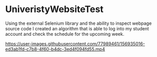 # UniveristyWebsiteTest

Using the external Selenium library and the ability to inspect webpage source code I created an algorithm that is able to log into my student account and check the schedule for the upcoming week.

https://user-images.githubusercontent.com/77989461/156935016-ed3ab1fd-c7b8-4f60-b4dc-3ed4f094fd55.mp4

